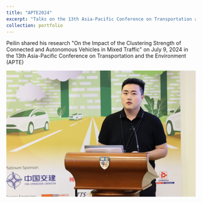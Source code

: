 ```yaml
---
title: "APTE2024"
excerpt: "Talks on the 13th Asia-Pacific Conference on Transportation and the Environment (APTE) 1<br/><img src='/images/APTE2024.JPG'>"
collection: portfolio
---
```


Peilin shared his research "On the Impact of the Clustering Strength of Connected and Autonomous Vehicles in Mixed Traffic" on July 9, 2024 in the 13th Asia-Pacific Conference on Transportation and the Environment (APTE)

![APTE2024](\images\APTE2024.JPG)
